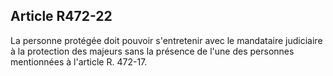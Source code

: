 ## Article R472-22

La personne protégée doit pouvoir s'entretenir avec le mandataire judiciaire à la protection des majeurs sans
la présence de l'une des personnes mentionnées à l'article R. 472-17.

